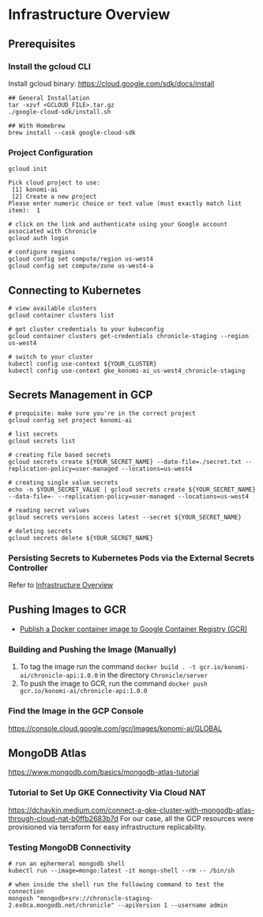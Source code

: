 # Infrastructure Overview 

## Prerequisites

### Install the gcloud CLI
Install gcloud binary: https://cloud.google.com/sdk/docs/install

```
## General Installation
tar -xzvf <GCLOUD_FILE>.tar.gz
./google-cloud-sdk/install.sh

## With Homebrew
brew install --cask google-cloud-sdk
```

###  Project Configuration
```
gcloud init

Pick cloud project to use:
 [1] konomi-ai
 [2] Create a new project
Please enter numeric choice or text value (must exactly match list item):  1

# click on the link and authenticate using your Google account associated with Chronicle
gcloud auth login

# configure regions
gcloud config set compute/region us-west4
gcloud config set compute/zone us-west4-a
```

## Connecting to Kubernetes
```
# view available clusters
gcloud container clusters list

# get cluster credentials to your kubeconfig
gcloud container clusters get-credentials chronicle-staging --region us-west4

# switch to your cluster
kubectl config use-context ${YOUR_CLUSTER}
kubectl config use-context gke_konomi-ai_us-west4_chronicle-staging
```

## Secrets Management in GCP

```
# prequisite: make sure you're in the correct project
gcloud config set project konomi-ai

# list secrets
gcloud secrets list

# creating file based secrets
gcloud secrets create ${YOUR_SECRET_NAME} --date-file=./secret.txt --replication-policy=user-managed --locations=us-west4

# creating single value secrets
echo -n $YOUR_SECRET_VALUE | gcloud secrets create ${YOUR_SECRET_NAME} --data-file=- --replication-policy=user-managed --locations=us-west4

# reading secret values
gcloud secrets versions access latest --secret ${YOUR_SECRET_NAME} 

# deleting secrets
gcloud secrets delete ${YOUR_SECRET_NAME} 
```
### Persisting Secrets to Kubernetes Pods via the External Secrets Controller
Refer to [Infrastructure Overview](kubernetes/external-secrets/README.md)

## Pushing Images to GCR
- [Publish a Docker container image to Google Container Registry (GCR)](https://support.terra.bio/hc/en-us/articles/360035638032-Publish-a-Docker-container-image-to-Google-Container-Registry-GCR-)
### Building and Pushing the Image (Manually)
1. To tag the image run the command  `docker build . -t gcr.io/konomi-ai/chronicle-api:1.0.0` in the directory `Chronicle/server`
2. To push the image to GCR, run the command `docker push gcr.io/konomi-ai/chronicle-api:1.0.0`
### Find the Image in the GCP Console
https://console.cloud.google.com/gcr/images/konomi-ai/GLOBAL

## MongoDB Atlas
https://www.mongodb.com/basics/mongodb-atlas-tutorial

### Tutorial to Set Up GKE Connectivity Via Cloud NAT
https://dchaykin.medium.com/connect-a-gke-cluster-with-mongodb-atlas-through-cloud-nat-b0ffb2683b7d
For our case, all the GCP resources were provisioned via terraform for easy infrastructure replicability. 

### Testing MongoDB Connectivity
```
# run an ephermeral mongodb shell
kubectl run --image=mongo:latest -it mongo-shell --rm -- /bin/sh

# when inside the shell run the following command to test the connection
mongosh "mongodb+srv://chronicle-staging-2.ex0ca.mongodb.net/chronicle" --apiVersion 1 --username admin
```


